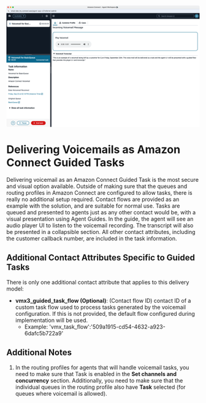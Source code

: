 ![Voicemail Express Architecture](Img/guided_task.png)
# Delivering Voicemails as Amazon Connect Guided Tasks
Delivering voicemail as an Amazon Connect Guided Task is the most secure and visual option available. Outside of making sure that the queues and routing profiles in Amazon Connect are configured to allow tasks, there is really no additional setup required. Contact flows are provided as an example with the solution, and are suitable for normal use. Tasks are queued and presented to agents just as any other contact would be, with a visual presentation using Agent Guides. In the guide, the agent will see an audio player UI to listen to the voicemail recording. The transcript will also be presented in a collapsible section. All other contact attributes, including the customer callback number, are included in the task information.

## Additional Contact Attributes Specific to Guided Tasks
There is only one additional contact attribute that applies to this delivery model:
-  **vmx3_guided_task_flow (Optional)**: (Contact flow ID) contact ID of a custom task flow used to process tasks generated by the voicemail configuration. If this is not provided, the default flow configured during implementation will be used.
    -  Example: 'vmx_task_flow':'509a1915-cd54-4632-a923-6dafc5b722a9'

## Additional Notes
1.  In the routing profiles for agents that will handle voicemail tasks, you need to make sure that Task is enabled in the **Set channels and concurrency** section. Additionally, you need to make sure that the individual queues in the routing profile also have **Task** selected (for queues where voicemail is allowed).